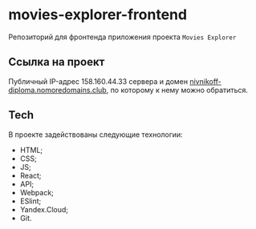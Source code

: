 # movies-explorer-frontend
Репозиторий для фронтенда приложения проекта `Movies Explorer`

## Ссылка на проект
Публичный IP-адрес 158.160.44.33 сервера и домен [nivnikoff-diploma.nomoredomains.club](nivnikoff-diploma.nomoredomains.club), по которому к нему можно обратиться.

## Tech
В проекте задействованы следующие технологии:

* HTML;
* CSS;
* JS;
* React;
* API;
* Webpack;
* ESlint;
* Yandex.Cloud;
* Git.
